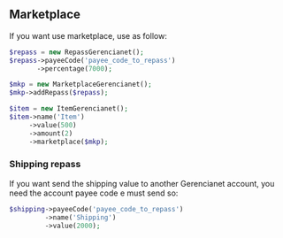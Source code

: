 ## Marketplace ##

If you want use marketplace, use as follow:

```php
$repass = new RepassGerencianet();
$repass->payeeCode('payee_code_to_repass')
       ->percentage(7000);

$mkp = new MarketplaceGerencianet();
$mkp->addRepass($repass);

$item = new ItemGerencianet();
$item->name('Item')
     ->value(500)
     ->amount(2)
     ->marketplace($mkp);
```

### Shipping repass ###

If you want send the shipping value to another Gerencianet account, you need the account payee code e must send so:
```php
$shipping->payeeCode('payee_code_to_repass')
         ->name('Shipping')
         ->value(2000);
```